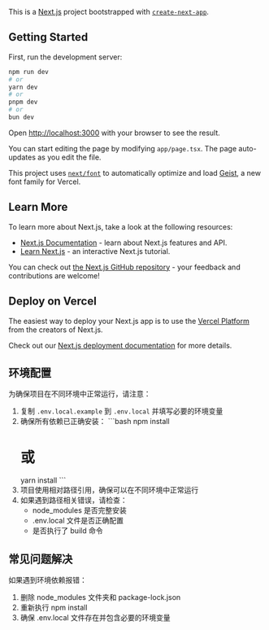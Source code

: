 This is a [Next.js](https://nextjs.org) project bootstrapped with [`create-next-app`](https://nextjs.org/docs/app/api-reference/cli/create-next-app).

## Getting Started

First, run the development server:

```bash
npm run dev
# or
yarn dev
# or
pnpm dev
# or
bun dev
```

Open [http://localhost:3000](http://localhost:3000) with your browser to see the result.

You can start editing the page by modifying `app/page.tsx`. The page auto-updates as you edit the file.

This project uses [`next/font`](https://nextjs.org/docs/app/building-your-application/optimizing/fonts) to automatically optimize and load [Geist](https://vercel.com/font), a new font family for Vercel.

## Learn More

To learn more about Next.js, take a look at the following resources:

- [Next.js Documentation](https://nextjs.org/docs) - learn about Next.js features and API.
- [Learn Next.js](https://nextjs.org/learn) - an interactive Next.js tutorial.

You can check out [the Next.js GitHub repository](https://github.com/vercel/next.js) - your feedback and contributions are welcome!

## Deploy on Vercel

The easiest way to deploy your Next.js app is to use the [Vercel Platform](https://vercel.com/new?utm_medium=default-template&filter=next.js&utm_source=create-next-app&utm_campaign=create-next-app-readme) from the creators of Next.js.

Check out our [Next.js deployment documentation](https://nextjs.org/docs/app/building-your-application/deploying) for more details.

## 环境配置

为确保项目在不同环境中正常运行，请注意：

1. 复制 `.env.local.example` 到 `.env.local` 并填写必要的环境变量
2. 确保所有依赖已正确安装：   ```bash
   npm install
   # 或
   yarn install   ```
3. 项目使用相对路径引用，确保可以在不同环境中正常运行
4. 如果遇到路径相关错误，请检查：
   - node_modules 是否完整安装
   - .env.local 文件是否正确配置
   - 是否执行了 build 命令

## 常见问题解决

如果遇到环境依赖报错：
1. 删除 node_modules 文件夹和 package-lock.json
2. 重新执行 npm install
3. 确保 .env.local 文件存在并包含必要的环境变量
